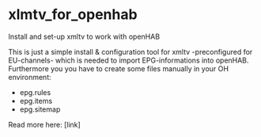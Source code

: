 # xlmtv_for_openhab
Install and set-up xmltv to work with openHAB

This is just a simple install & configuration tool for xmltv -preconfigured for EU-channels- which is needed to import EPG-informations
into openHAB. Furthermore you you have to create some files manually in your OH environment:

  - epg.rules
  - epg.items
  - epg.sitemap

Read more here: [link]
